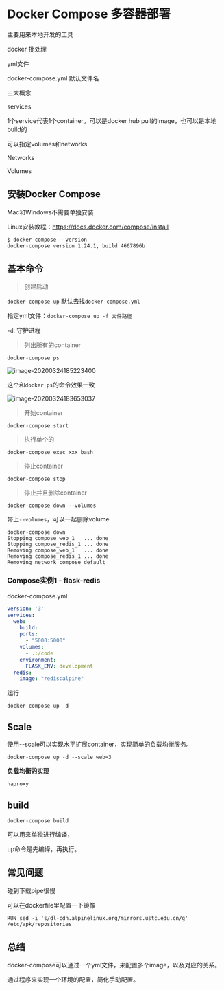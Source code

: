 # Docker Compose 多容器部署

主要用来本地开发的工具

docker 批处理



yml文件

docker-compose.yml 默认文件名



三大概念

services

1个service代表1个container。可以是docker hub pull的image，也可以是本地build的

可以指定volumes和networks



Networks

Volumes



## 安装Docker Compose

Mac和Windows不需要单独安装

Linux安装教程：https://docs.docker.com/compose/install

```shell
$ docker-compose --version
docker-compose version 1.24.1, build 4667896b
```



## 基本命令

> 创建启动

`docker-compose up` 默认去找`docker-compose.yml`

指定yml文件：`docker-compose up -f 文件路径` 

`-d`: 守护进程



> 列出所有的container

`docker-compose ps`

![image-20200324185223400](https://ipic-coda.oss-cn-beijing.aliyuncs.com/2020-03-24-105223.png)

这个和`docker ps`的命令效果一致

![image-20200324183653037](https://ipic-coda.oss-cn-beijing.aliyuncs.com/2020-03-24-103653.png)



> 开始container

`docker-compose start`



> 执行单个的

`docker-compose exec xxx bash`



> 停止container

`docker-compose stop`



> 停止并且删除container

`docker-compose down --volumes`

带上`--volumes`，可以一起删除volume

```
docker-compose down
Stopping compose_web_1   ... done
Stopping compose_redis_1 ... done
Removing compose_web_1   ... done
Removing compose_redis_1 ... done
Removing network compose_default
```



### Compose实例1 - flask-redis

docker-compose.yml

```yml
version: '3'
services:
  web:
    build: .
    ports:
      - "5000:5000"
    volumes:
      - .:/code
    environment:
      FLASK_ENV: development
  redis:
    image: "redis:alpine"
```



运行

```
docker-compose up -d
```



## Scale

使用--scale可以实现水平扩展container，实现简单的负载均衡服务。

```
docker-compose up -d --scale web=3 
```

**负载均衡的实现**

`haproxy`





## build

`docker-compose build` 

可以用来单独进行编译，

up命令是先编译，再执行。



## 常见问题

碰到下载pipe很慢

可以在dockerfile里配置一下镜像

`RUN sed -i 's/dl-cdn.alpinelinux.org/mirrors.ustc.edu.cn/g' /etc/apk/repositories`



## 总结

docker-compose可以通过一个yml文件，来配置多个image，以及对应的关系。

通过程序来实现一个环境的配置，简化手动配置。